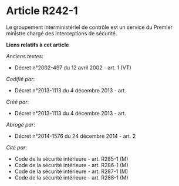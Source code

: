# Article R242-1

Le groupement interministériel de contrôle est un service du Premier ministre chargé des interceptions de sécurité.

**Liens relatifs à cet article**

_Anciens textes_:

  - Décret n°2002-497 du 12 avril 2002 - art. 1 (VT)

_Codifié par_:

  - Décret n°2013-1113 du 4 décembre 2013 - art.

_Créé par_:

  - Décret n°2013-1113 du 4 décembre 2013 - art.

_Abrogé par_:

  - Décret n°2014-1576 du 24 décembre 2014 - art. 2

_Cité par_:

  - Code de la sécurité intérieure - art. R285-1 (M)
  - Code de la sécurité intérieure - art. R286-1 (M)
  - Code de la sécurité intérieure - art. R287-1 (M)
  - Code de la sécurité intérieure - art. R288-1 (M)
